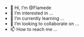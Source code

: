 - 👋 Hi, I’m @Flamede
- 👀 I’m interested in ...
- 🌱 I’m currently learning ...
- 💞️ I’m looking to collaborate on ...
- 📫 How to reach me ...

<!---
Flamede/Flamede is a ✨ special ✨ repository because its `README.md` (this file) appears on your GitHub profile.
You can click the Preview link to take a look at your changes.
--->
